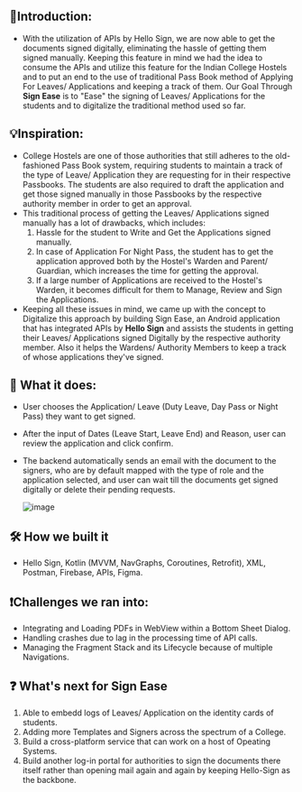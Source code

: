 ## 🥁Introduction:

- With the utilization of APIs by Hello Sign, we are now able to get the documents signed digitally,
  eliminating the hassle of getting them signed manually. Keeping this feature in mind we had the 
  idea to consume the APIs and utilize this feature for the Indian College Hostels and to put an 
  end to the use of traditional Pass Book method of Applying For Leaves/ Applications and keeping a track of them. Our Goal
  Through **Sign Ease** is to "Ease" the signing of Leaves/ Applications for the 
  students and to digitalize the traditional method used so far.

## 💡Inspiration:

- College Hostels are one of those authorities that still adheres to the old-fashioned Pass Book system,
  requiring students to maintain a track of the type of Leave/ Application they are requesting for in
  their respective Passbooks. The students are also required to draft the application and get those
  signed manually in those Passbooks by the respective authority member in order to get an approval.
- This traditional process of getting the Leaves/ Applications signed manually has a lot of drawbacks,
  which includes:
  1. Hassle for the student to Write and Get the Applications signed manually.
  2. In case of Application For Night Pass, the student has to get the application approved both by the 
     Hostel's Warden and Parent/ Guardian, which increases the time for getting the approval.
  3. If a large number of Applications are received to the Hostel's Warden, it becomes difficult for
     them to Manage, Review and Sign the Applications.
- Keeping all these issues in mind, we came up with the concept to Digitalize this approach by building
  Sign Ease, an Android application that has integrated APIs by **Hello Sign** and assists the students 
  in getting their Leaves/ Applications signed Digitally by the respective authority member. Also it 
  helps the Wardens/ Authority Members to keep a track of whose applications they've signed.

## 💬 What it does:

- User chooses the Application/ Leave (Duty Leave, Day Pass or Night Pass) they want to get signed.
- After the input of Dates (Leave Start, Leave End) and Reason, user can review the application and click
  confirm. 
- The backend automatically sends an email with the document to the signers, who are by default mapped with the type 
  of role and the application selected, and user can wait till the documents get signed digitally or delete their pending requests.
  
  ![image](https://user-images.githubusercontent.com/73310532/192137580-67f39f14-57bb-4f38-9205-bb32b057234a.png)
  
## 🛠 How we built it

- Hello Sign, Kotlin (MVVM, NavGraphs, Coroutines, Retrofit), XML, Postman, Firebase, APIs, Figma.

## ❗Challenges we ran into:

- Integrating and Loading PDFs in WebView within a Bottom Sheet Dialog.
- Handling crashes due to lag in the processing time of API calls.
- Managing the Fragment Stack and its Lifecycle because of multiple Navigations.

## ❓ What's next for Sign Ease

1. Able to embedd logs of Leaves/ Application on the identity cards of students.
2. Adding more Templates and Signers across the spectrum of a College.
3. Build a cross-platform service that can work on a host of Opeating Systems.
4. Build another log-in portal for authorities to sign the documents there 
  itself rather than opening mail again and again by keeping Hello-Sign as the backbone.
   
##
